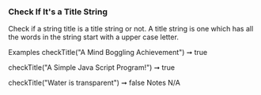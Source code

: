 ### Check If It's a Title String

Check if a string title is a title string or not. A title string is one which has all the words in the string start with a upper case letter.

Examples
checkTitle("A Mind Boggling Achievement") ➞ true

checkTitle("A Simple Java Script Program!") ➞ true

checkTitle("Water is transparent") ➞ false
Notes
N/A
